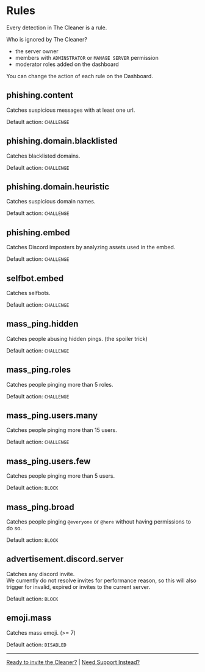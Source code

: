 
# Rules

Every detection in The Cleaner is a rule.

Who is ignored by The Cleaner?

- the server owner
- members with `ADMINSTRATOR` or `MANAGE SERVER` permission
- moderator roles added on the dashboard

You can change the action of each rule on the Dashboard.


## phishing.content

Catches suspicious messages with at least one url.

Default action: `CHALLENGE`


## phishing.domain.blacklisted

Catches blacklisted domains.

Default action: `CHALLENGE`


## phishing.domain.heuristic

Catches suspicious domain names.

Default action: `CHALLENGE`


## phishing.embed

Catches Discord imposters by analyzing assets used in the embed.

Default action: `CHALLENGE`


## selfbot.embed

Catches selfbots.

Default action: `CHALLENGE`


## mass_ping.hidden

Catches people abusing hidden pings. (the spoiler trick)

Default action: `CHALLENGE`


## mass_ping.roles

Catches people pinging more than 5 roles.

Default action: `CHALLENGE`


## mass_ping.users.many

Catches people pinging more than 15 users.

Default action: `CHALLENGE`


## mass_ping.users.few

Catches people pinging more than 5 users.

Default action: `BLOCK`


## mass_ping.broad

Catches people pinging `@everyone` or `@here` without having permissions to do so.

Default action: `BLOCK`


## advertisement.discord.server

Catches any discord invite.  
We currently do not resolve invites for performance reason, so this will also trigger for invalid, expired or invites to the current server.

Default action: `BLOCK`


## emoji.mass

Catches mass emoji. (>= 7)

Default action: `DISABLED`



---

[Ready to invite the Cleaner?](/dash/) | [Need Support Instead?](/discord)
